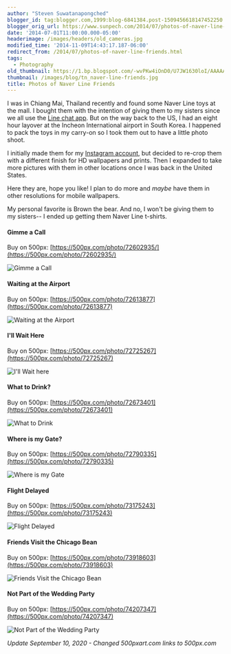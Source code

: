 ```yaml
---
author: "Steven Suwatanapongched"
blogger_id: tag:blogger.com,1999:blog-6841384.post-1509456618147452250
blogger_orig_url: https://www.sunpech.com/2014/07/photos-of-naver-line-friends.html
date: '2014-07-01T11:00:00.000-05:00'
headerimage: /images/headers/old_cameras.jpg
modified_time: '2014-11-09T14:43:17.187-06:00'
redirect_from: /2014/07/photos-of-naver-line-friends.html
tags:
  - Photography
old_thumbnail: https://1.bp.blogspot.com/-wvPKw4iOnD0/U7JW1630loI/AAAAAAABs_M/JYHSWFn-sFQ/s800/01-Gimme-a-Call_600px.jpg
thumbnail: /images/blog/tn_naver-line-friends.jpg
title: Photos of Naver Line Friends
---
```


I was in Chiang Mai, Thailand recently and found some Naver Line toys at the mall. I bought them with the intention of giving them to my sisters since we all use the [Line chat app](https://line.me/en/). But on the way back to the US, I had an eight hour layover at the Incheon International airport in South Korea. I happened to pack the toys in my carry-on so I took them out to have a little photo shoot.

I initially made them for my [Instagram account](https://instagram.com/sunpech), but decided to re-crop them with a different finish for HD wallpapers and prints. Then I expanded to take more pictures with them in other locations once I was back in the United States.

Here they are, hope you like! I plan to do more and *maybe* have them in other resolutions for mobile wallpapers.

My personal favorite is Brown the bear. And no, I won't be giving them to my sisters-- I ended up getting them Naver Line t-shirts.

#### Gimme a Call

Buy on 500px: [https://500px.com/photo/72602935/](https://500px.com/photo/72602935/)

![Gimme a Call](/images/blog/01-Gimme-a-Call_600px.jpg)

#### Waiting at the Airport

Buy on 500px: [https://500px.com/photo/72613877](https://500px.com/photo/72613877)

![Waiting at the Airport](/images/blog/02-Waiting-at-the-Airport_600px.jpg)

#### I'll Wait Here

Buy on 500px: [https://500px.com/photo/72725267](https://500px.com/photo/72725267)

![I'll Wait here](/images/blog/04-I'll-Wait-Here_600px.jpg)

#### What to Drink?

Buy on 500px: [https://500px.com/photo/72673401](https://500px.com/photo/72673401)

![What to Drink](/images/blog/03-What-to-Drink_600px.jpg)

#### Where is my Gate?

Buy on 500px: [https://500px.com/photo/72790335](https://500px.com/photo/72790335)

![Where is my Gate](/images/blog/05-Where-is-my-Gate_600px.jpg)

#### Flight Delayed

Buy on 500px: [https://500px.com/photo/73175243](https://500px.com/photo/73175243)

![Flight Delayed](/images/blog/06-Flight-Delayed_600px.jpg)

#### Friends Visit the Chicago Bean

Buy on 500px: [https://500px.com/photo/73918603](https://500px.com/photo/73918603)

![Friends Visit the Chicago Bean](/images/blog/07-Friends-Visit-the-Chicago-Bean_600px.jpg)

#### Not Part of the Wedding Party

Buy on 500px: [https://500px.com/photo/74207347](https://500px.com/photo/74207347)

![Not Part of the Wedding Party](/images/blog/08-Not-Part-of-the-Wedding-Party_600px.jpg)

*Update September 10, 2020 - Changed 500pxart.com links to 500px.com*